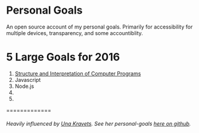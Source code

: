 Personal Goals
==============
An open source account of my personal goals. Primarily for accessibility for multiple devices, transparency, and some accountiblity.

# 5 Large Goals for 2016
1. [Structure and Interpretation of Computer Programs]()
2. Javascript
3. Node.js
4.
5. 


=============
###### Heavily influenced by [Una Kravets](http://unakravets.com/). See her personal-goals [here on github](https://github.com/una/personal-goals).

